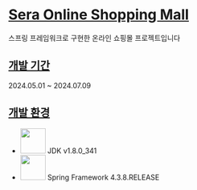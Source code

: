 # <u>Sera Online Shopping Mall</u>
스프링 프레임워크로 구현한 온라인 쇼핑몰 프로젝트입니다

## <u>개발 기간</u>
2024.05.01 ~ 2024.07.09

## <u>개발 환경</u>
*  <img src="https://github.com/user-attachments/assets/97b51365-1be9-4674-bd59-1effb8f75c75" width="50px" height="50px"> JDK v1.8.0_341
*  <img src="https://github.com/user-attachments/assets/196d77e8-c853-4c63-9a6c-14e31916bda4" width="50px" height="50px"> Spring Framework 4.3.8.RELEASE 


